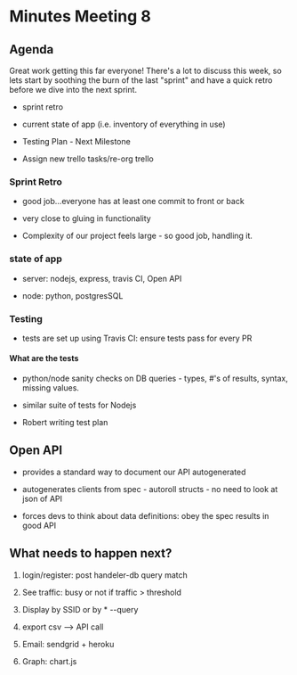 # Minutes Meeting 8

## Agenda

Great work getting this far everyone! There's a lot to discuss this week, so lets start by soothing the burn of the last "sprint" and have a quick retro before we dive into the next sprint.

- sprint retro

- current state of app (i.e. inventory of everything in use)

- Testing Plan - Next Milestone

- Assign new trello tasks/re-org trello


### Sprint Retro

- good job...everyone has at least one commit to front or back

- very close to gluing in functionality

- Complexity of our project feels large - so good job, handling it.

### state of app

- server: nodejs, express, travis CI, Open API

- node: python, postgresSQL

### Testing

- tests are set up using Travis CI: ensure tests pass for every PR 

#### What are the tests

- python/node sanity checks on DB queries - types, #'s of results, syntax, missing values.

- similar suite of tests for Nodejs 

- Robert writing test plan

## Open API

- provides a standard way to document our API autogenerated

- autogenerates clients from spec - autoroll structs - no need to look at json of API

- forces devs to think about data definitions: obey the spec results in good API

## What needs to happen next?

1. login/register: post handeler-db query match

2. See traffic: busy or not if traffic > threshold

3. Display by SSID or by * --query

4. export csv --> API call

5. Email: sendgrid + heroku

6. Graph: chart.js
